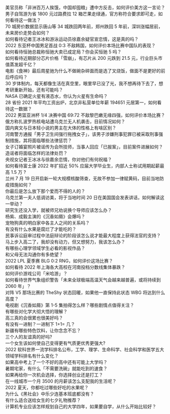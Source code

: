 美官员称「非洲百万人挨饿，中国却囤粮」遭中方反击，如何评价美方这一言论？  
男子自驾游为省 1800 元过路费拉 12 箱芒果走绿通，官方称符合要求即可走，如何看待这一做法？  
70 城房价数据显示唐山等 34 城跌回两年前，郑州跌回 5 年前，深圳涨幅居前，未来房价走势会如何？  
如何看待记者王冰冰和游泳运动员徐嘉余疑官宣恋情，这是真的吗？  
2022 东亚杯中国男足首战 0:3 不敌韩国，如何评价本场比赛中国队的表现？  
如何看待恒驰总裁称恒驰大卖已成定局？你会买恒驰 5 吗？  
如何看待近期部分芯片价格「雪崩」，有芯片从 200 元跌到 21.5 元，行业巨头市值蒸发超千亿？  
电影《食神》最后周星驰为什么不做碗杂碎面而是选了叉烧饭，做面不是更好的前后呼应吗？  
30 岁体制内，每天都像生活在真空里，眼里早已没了光，我不想再待下去了，想考研重新开始，还有可能吗？  
NASA 已确定火星有液态水，你认为火星有生命吗？  
28 省份 2021 年平均工资出炉，北京非私营单位年薪 194651 元居第一，如何看待这一数据？  
2022 男篮亚洲杯 1/4 决赛中国 69:72 不敌黎巴嫩无缘四强，如何评价本场比赛？  
俄方称扎波罗热核电站遭乌克兰无人机袭击，目前情况如何？  
国内爽文与日本轻小说的男主在大体的性格上有啥区别？  
河南警方通报「男子卫生间强行拖拽女子」，该男子涉嫌刑事犯罪已被采取刑事强制措施，其将面临哪些法律惩罚？  
女子订婚宴照片被谣传为会所技师，当事人回应「已报案」，目前案件进展如何？造谣者将面临怎样的法律处罚？  
央视女记者王冰冰与徐嘉余恋情，你对他们有何祝福？  
如何看待富士康 2022 年扩招近 50% 应届大学毕业生，内部人士称试用期起薪最高 1.5 万 ?  
兰州 7 月 19 日开启新一轮大规模核酸筛查，无故不参加一律赋黄码，目前当地防疫措施如何？  
你最后是怎么放下那个爱而不得的人的？  
乌克兰第一夫人低调访美，将于当地时间 20 日在美国国会发表讲话，如何解读这一举动？  
研究生还没入学，就被师兄劝说换个导师应该怎么办？  
杨紫、成毅主演的《沉香如屑》会爆吗？  
宠物狗真的明白家中各主人之间的关系吗？  
有没有什么水果是腐烂了才能吃的？  
民事诉讼庭审过程中法庭辩论的阶段该怎么说才能最大程度上获得法官的支持？  
马上步入高二了，我却没有动力，但又想努力，我该怎么办？  
有哪些心理学领域学生必看的影视作品？  
和父母无法沟通你有多绝望？  
2022 LPL 夏季赛 BLG 0:2 RNG，如何评价这场比赛？  
如何看待 2022 年上海各大高校在河南投档分数线集体暴跌？  
如何评价游戏公司「米哈游」？  
如何看待世界气象组织警告「未来全球极端高温天气会越来越普遍，或将持续到 2060 年」？  
对阵 V5 那场比赛的 TheShy 状态回暖，如果他一直保持此状态 WBG 将达到什么高度？  
电视剧《沉香如屑》第 1-5 集拍得怎么样？哪些剧情点值得关注？  
有哪些对化学大彻大悟的理解？  
高三真的会很累也很美好吗？  
有没有一进制？一进制下 1+1= 几？  
新疆有哪些特色饮料，让你念念不忘？  
三个人的友谊真的好吗?  
一个女生该如何使自己变得更有气质更优秀更强大?  
2022 软科世界一流学科排名公布，工学、理学、生命科学、社会科学和医学五大领域学科排名有什么变化？  
如果高中考上了一个不好的高中还有可能上大学吗？  
暑期宅家，有什么「不需要洗碗」就能吃到的速食？  
如果再给你一次机会选择，你选择创业还是打工？  
在一线城市一个月 3500 的月薪该怎么支配我的生活呢？  
2022 夏天，你都吃过哪些好吃的水果呢？  
为什么《黑社会》中乐少连基本班底都没有？  
有什么适合送给女生的七夕礼物推荐？  
计算机专业应该怎样规划自己的大学四年，如果要自学，从什么开始比较好？  

